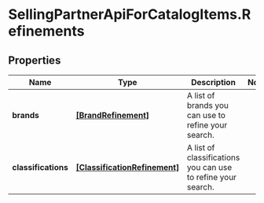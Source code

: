 # SellingPartnerApiForCatalogItems.Refinements

## Properties

Name | Type | Description | Notes
------------ | ------------- | ------------- | -------------
**brands** | [**[BrandRefinement]**](BrandRefinement.md) | A list of brands you can use to refine your search. | 
**classifications** | [**[ClassificationRefinement]**](ClassificationRefinement.md) | A list of classifications you can use to refine your search. | 


